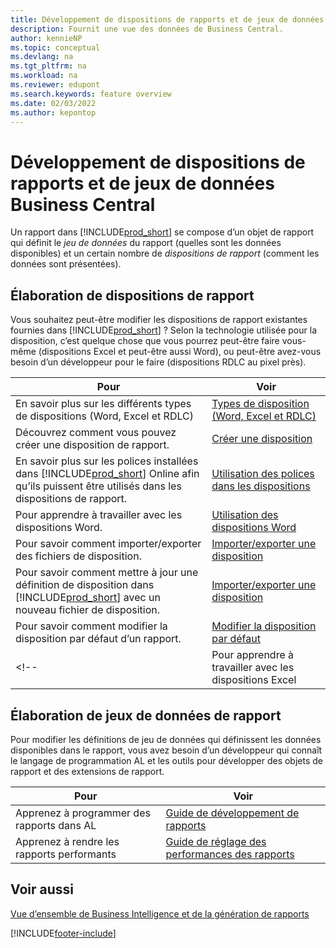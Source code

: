 ```yaml
---
title: Développement de dispositions de rapports et de jeux de données
description: Fournit une vue des données de Business Central.
author: kennieNP
ms.topic: conceptual
ms.devlang: na
ms.tgt_pltfrm: na
ms.workload: na
ms.reviewer: edupont
ms.search.keywords: feature overview
ms.date: 02/03/2022
ms.author: kepontop
---
```


# Développement de dispositions de rapports et de jeux de données Business Central

Un rapport dans [!INCLUDE[prod_short](includes/prod_short.md)] se compose d’un objet de rapport qui définit le _jeu de données_ du rapport (quelles sont les données disponibles) et un certain nombre de _dispositions de rapport_ (comment les données sont présentées).  

## Élaboration de dispositions de rapport

Vous souhaitez peut-être modifier les dispositions de rapport existantes fournies dans [!INCLUDE[prod_short](includes/prod_short.md)] ? Selon la technologie utilisée pour la disposition, c’est quelque chose que vous pourrez peut-être faire vous-même (dispositions Excel et peut-être aussi Word), ou peut-être avez-vous besoin d’un développeur pour le faire (dispositions RDLC au pixel près).

| Pour | Voir |
|--|--|
| En savoir plus sur les différents types de dispositions (Word, Excel et RDLC) | [Types de disposition (Word, Excel et RDLC)](ui-manage-report-layouts.md) |
| Découvrez comment vous pouvez créer une disposition de rapport. | [Créer une disposition](ui-how-create-custom-report-layout.md) |
| En savoir plus sur les polices installées dans [!INCLUDE[prod_short](includes/prod_short.md)] Online afin qu’ils puissent être utilisés dans les dispositions de rapport. | [Utilisation des polices dans les dispositions](ui-fonts.md) |
| Pour apprendre à travailler avec les dispositions Word. | [Utilisation des dispositions Word](ui-how-add-fields-word-report-layout.md) |
| Pour savoir comment importer/exporter des fichiers de disposition. | [Importer/exporter une disposition](ui-how-import-and-export-report-layout.md) |
| Pour savoir comment mettre à jour une définition de disposition dans [!INCLUDE[prod_short](includes/prod_short.md)] avec un nouveau fichier de disposition. | [Importer/exporter une disposition](ui-how-import-and-export-report-layout.md) |
| Pour savoir comment modifier la disposition par défaut d’un rapport. | [Modifier la disposition par défaut](ui-how-change-layout-currently-used-report.md) |
<!-- | Pour apprendre à travailler avec les dispositions Excel | [Utilisation des dispositions d’Excel](ui-how-add-fields-word-report-layout.md) | -->

## Élaboration de jeux de données de rapport

 Pour modifier les définitions de jeu de données qui définissent les données disponibles dans le rapport, vous avez besoin d’un développeur qui connaît le langage de programmation AL et les outils pour développer des objets de rapport et des extensions de rapport.

| Pour | Voir |
|--|--|
| Apprenez à programmer des rapports dans AL | [Guide de développement de rapports](/dynamics365/business-central/dev-itpro/developer/devenv-reports) |
| Apprenez à rendre les rapports performants | [Guide de réglage des performances des rapports](/dynamics365/business-central/dev-itpro/performance/performance-developer#writing-efficient-reports) |

## Voir aussi

[Vue d’ensemble de Business Intelligence et de la génération de rapports](reports-use-reports.md)


[!INCLUDE[footer-include](includes/footer-banner.md)]